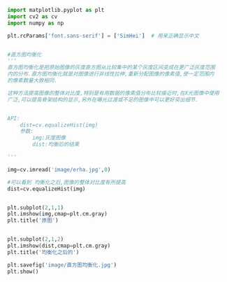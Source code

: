 
<BlogInfo title="28.直方图均衡化" author="白日梦想猿" pv=0 read_times=0 pre_cost_time=0分34秒 category="图像处理" tag_list="['图像处理']" create_time="2021.08.13 15:58:30" update_time="2021.08.13 16:42:35" />

```python
import matplotlib.pyplot as plt
import cv2 as cv
import numpy as np

plt.rcParams['font.sans-serif'] = ['SimHei']  # 用来正确显示中文


#直方图均衡化
'''
直方图均衡化是把原始图像的灰度直方图从比较集中的某个灰度区间变成在更广泛灰度范围
内的分布.直方图均衡化就是对图像进行非线性拉伸,重新分配图像的像素值,使一定范围内
的像素数量大致相同.

这种方法提高图像的整体对比度,特别是有用数据的像素值分布比较接近时,在X光图像中使用
广泛,可以提高骨架结构的显示,另外在曝光过渡或不足的图像中可以更好突出细节.


API:
    dist=cv.equalizeHist(img)
    参数:
        img:灰度图像
        dist:均衡后的结果

'''

img=cv.imread('image/erha.jpg',0)

#可以看到 均衡化之后,图像的整体对比度有所提高
dist=cv.equalizeHist(img)


plt.subplot(2,1,1)
plt.imshow(img,cmap=plt.cm.gray)
plt.title('原图')


plt.subplot(2,1,2)
plt.imshow(dist,cmap=plt.cm.gray)
plt.title('均衡化之后的')

plt.savefig('image/直方图均衡化.jpg')
plt.show()





```
